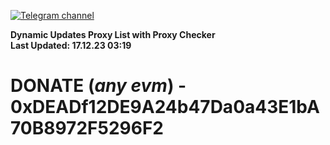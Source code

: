 [![Telegram channel](https://img.shields.io/endpoint?url=https://runkit.io/damiankrawczyk/telegram-badge/branches/master?url=https://t.me/n4z4v0d)](https://t.me/n4z4v0d) 

**Dynamic Updates Proxy List with Proxy Checker**  
**Last Updated: 17.12.23 03:19**

# DONATE (_any evm_) - 0xDEADf12DE9A24b47Da0a43E1bA70B8972F5296F2
